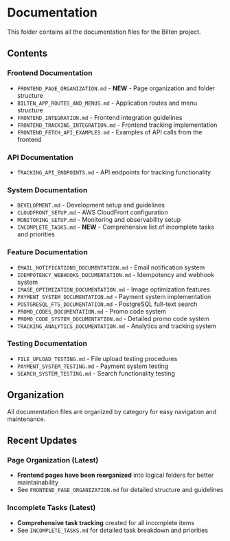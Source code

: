 # Documentation

This folder contains all the documentation files for the Bilten project.

## Contents

### Frontend Documentation
- `FRONTEND_PAGE_ORGANIZATION.md` - **NEW** - Page organization and folder structure
- `BILTEN_APP_ROUTES_AND_MENUS.md` - Application routes and menu structure
- `FRONTEND_INTEGRATION.md` - Frontend integration guidelines
- `FRONTEND_TRACKING_INTEGRATION.md` - Frontend tracking implementation
- `FRONTEND_FETCH_API_EXAMPLES.md` - Examples of API calls from the frontend

### API Documentation
- `TRACKING_API_ENDPOINTS.md` - API endpoints for tracking functionality

### System Documentation
- `DEVELOPMENT.md` - Development setup and guidelines
- `CLOUDFRONT_SETUP.md` - AWS CloudFront configuration
- `MONITORING_SETUP.md` - Monitoring and observability setup
- `INCOMPLETE_TASKS.md` - **NEW** - Comprehensive list of incomplete tasks and priorities

### Feature Documentation
- `EMAIL_NOTIFICATIONS_DOCUMENTATION.md` - Email notification system
- `IDEMPOTENCY_WEBHOOKS_DOCUMENTATION.md` - Idempotency and webhook system
- `IMAGE_OPTIMIZATION_DOCUMENTATION.md` - Image optimization features
- `PAYMENT_SYSTEM_DOCUMENTATION.md` - Payment system implementation
- `POSTGRESQL_FTS_DOCUMENTATION.md` - PostgreSQL full-text search
- `PROMO_CODES_DOCUMENTATION.md` - Promo code system
- `PROMO_CODE_SYSTEM_DOCUMENTATION.md` - Detailed promo code system
- `TRACKING_ANALYTICS_DOCUMENTATION.md` - Analytics and tracking system

### Testing Documentation
- `FILE_UPLOAD_TESTING.md` - File upload testing procedures
- `PAYMENT_SYSTEM_TESTING.md` - Payment system testing
- `SEARCH_SYSTEM_TESTING.md` - Search functionality testing

## Organization

All documentation files are organized by category for easy navigation and maintenance.

## Recent Updates

### Page Organization (Latest)
- **Frontend pages have been reorganized** into logical folders for better maintainability
- See `FRONTEND_PAGE_ORGANIZATION.md` for detailed structure and guidelines

### Incomplete Tasks (Latest)
- **Comprehensive task tracking** created for all incomplete items
- See `INCOMPLETE_TASKS.md` for detailed task breakdown and priorities
